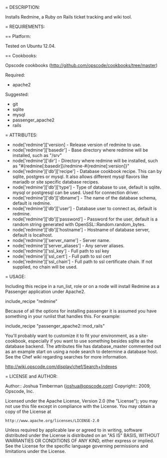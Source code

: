 = DESCRIPTION:

Installs Redmine, a Ruby on Rails ticket tracking and wiki tool.

= REQUIREMENTS:

== Platform:

Tested on Ubuntu 12.04.

== Cookbooks:

Opscode cookbooks (http://github.com/opscode/cookbooks/tree/master)

Required:
* apache2

Suggested:
* git
* sqlite
* mysql
* passenger_apache2
* rails

= ATTRIBUTES:

* node['redmine']['version] - Release version of redmine to use.
* node['redmine']['basedir'] - Base directory where redmine will be installed, such as "/srv"
* node['redmine']['dir'] - Directory where redmine will be installed, such as "#{redmine[:basedir]}/redmine-#{redmine[:version]}"
* node['redmine']['db']['recipe'] - Database cookbook recipe. This can by sqlite, postgres or mysql. It also allows different mysql flavors like mariadb or site specific database recipes.
* node['redmine']['db']['type'] - Type of database to use, default is sqlite. mysql or postgresql can be used. Used for connection driver.
* node['redmine']['db']['dbname'] - The name of the database schema, default is redmine.
* node['redmine']['db']['user'] - Database user to connect as, default is redmine.
* node['redmine']['db']['password'] - Password for the user, default is a random string generated with OpenSSL::Random.random_bytes.
* node['redmine']['db']['hostname'] - Hostname of database server, default is localhost.
* node['redmine']['server_name'] - Server name.
* node['redmine']['server_aliases'] - Any server aliases.
* node['redmine']['ssl_key'] - Full path to ssl key
* node['redmine']['ssl_cert'] - Full path to ssl cert
* node['redmine']['ssl_chain'] - Full path to ssl certificate chain. If not supplied, no chain will be used.

= USAGE:

Including this recipe in a run_list, role or on a node will install Redmine as a Passenger application under Apache2.

  include_recipe "redmine"

Because of all the options for installing passenger it is assumed you have something in your runlist that handles this. For example:

  include_recipe "passenger_apache2::mod_rails"

You'll probably want to customize it to fit your environment, as a site-cookbook, especially if you want to use something besides sqlite as the database backend. The attributes file has database_master commented out as an example start on using a node search to determine a database host. See the Chef wiki regarding searches for more information.

  http://wiki.opscode.com/display/chef/Search+Indexes

= LICENSE and AUTHOR:

Author:: Joshua Timberman (<joshua@opscode.com>)
Copyright:: 2009, Opscode, Inc.

Licensed under the Apache License, Version 2.0 (the "License");
you may not use this file except in compliance with the License.
You may obtain a copy of the License at

    http://www.apache.org/licenses/LICENSE-2.0

Unless required by applicable law or agreed to in writing, software
distributed under the License is distributed on an "AS IS" BASIS,
WITHOUT WARRANTIES OR CONDITIONS OF ANY KIND, either express or implied.
See the License for the specific language governing permissions and
limitations under the License.

